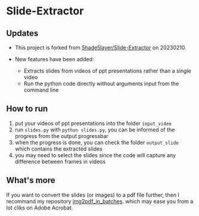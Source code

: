 

# Slide-Extractor

## Updates

- This project is forked from [5hade5layer/Slide-Extractor](https://github.com/5hade5layer/Slide-Extractor) on 20230210. 

- New features have been added:

  - Extracts slides from videos of ppt presentations rather than a single video
  - Run the python code directly without arguments input from the command line

## How to run

1. put your videos of ppt presentations into the folder `input_video`
2. run `slides.py` with `python slides.py`, you can be informed of the progress from the output progressbar
1. when the progress is done, you can check the folder `output_slide` which contains the extracted slides
2. you may need to select the slides since the code will capture any difference between frames in videos

## What's more

If you want to convert the slides (or images) to a pdf file further, then I recommand my repository [img2pdf_in_batches](https://github.com/GYC-lab/img2pdf_in_batches).
which may ease you from a lot cliks on Adobe Acrobat.

